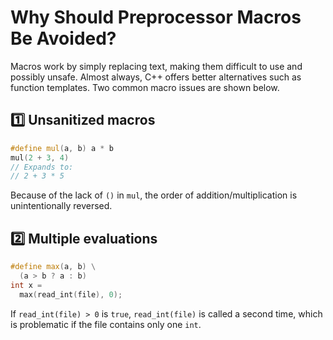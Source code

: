 # Why Should Preprocessor Macros Be Avoided?

Macros work by simply replacing text,
making them difficult to use and possibly unsafe.
Almost always, C++ offers better alternatives such as function templates.
Two common macro issues are shown below.

<!-- inline -->
## :one: Unsanitized macros

```cpp
#define mul(a, b) a * b
mul(2 + 3, 4)
// Expands to:
// 2 + 3 * 5
```
Because of the lack of `()` in `mul`,
the order of addition/multiplication is unintentionally reversed.

<!-- inline -->
## :two: Multiple evaluations

```cpp
#define max(a, b) \
  (a > b ? a : b)
int x =
  max(read_int(file), 0);
```
If `read_int(file) > 0` is `true`,
`read_int(file)` is called a second time,
which is problematic if the file contains only one `int`.
